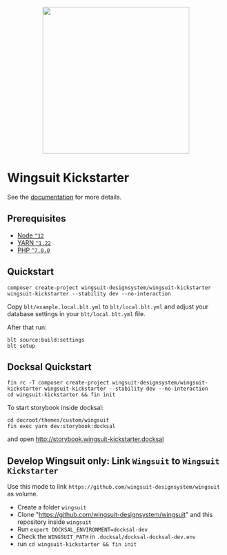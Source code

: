 <p align="center">
<img src="https://github.com/wingsuit-designsystem/wingsuit/raw/master/images/wsuit-logo-stacked.svg" width="340px">
</p>

# Wingsuit Kickstarter
See the [documentation](https://wingsuit-designsystem.github.io/drupal/ui_patterns/) for more details.

## Prerequisites

- [Node `^12`](https://nodejs.org)
- [YARN `^1.22`](https://classic.yarnpkg.com/)
- [PHP `^7.0.0`](https://php.net)

## Quickstart
```
composer create-project wingsuit-designsystem/wingsuit-kickstarter wingsuit-kickstarter --stability dev --no-interaction
```
Copy `blt/example.local.blt.yml` to `blt/local.blt.yml` and adjust your database settings in your `blt/local.blt.yml` file.

After that run:
```
blt source:build:settings
blt setup
```


## Docksal Quickstart
```
fin rc -T composer create-project wingsuit-designsystem/wingsuit-kickstarter wingsuit-kickstarter --stability dev --no-interaction
cd wingsuit-kickstarter && fin init
```
To start storybook inside docksal:
```
cd docroot/themes/custom/wingsuit
fin exec yarn dev:storybook:docksal
```
and open http://storybook.wingsuit-kickstarter.docksal


## Develop Wingsuit only: Link `Wingsuit` to `Wingsuit Kickstarter`
Use this mode to link `https://github.com/wingsuit-designsystem/wingsuit` as volume.

   * Create a folder `wingsuit`
   * Clone "https://github.com/wingsuit-designsystem/wingsuit" and this repository inside `wingsuit`
   * Run `export DOCKSAL_ENVIRONMENT=docksal-dev`
   * Check the `WINGSUIT_PATH` in `.docksal/docksal-docksal-dev.env`
   * run `cd wingsuit-kickstarter && fin init`
